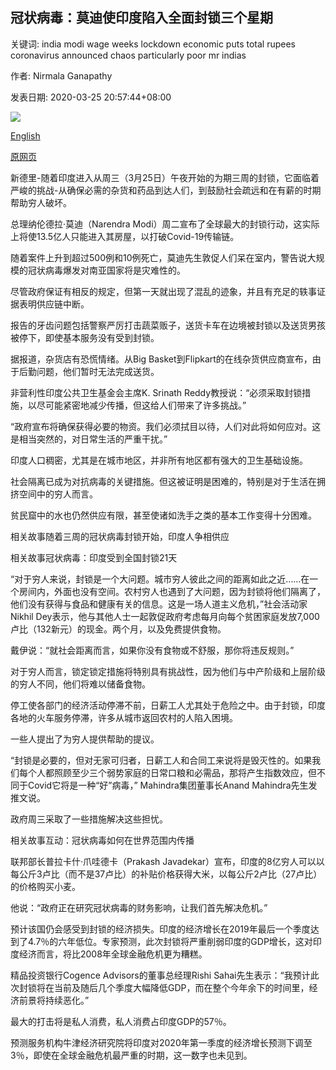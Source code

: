 ## 冠状病毒：莫迪使印度陷入全面封锁三个星期

关键词: india modi wage weeks lockdown economic puts total rupees coronavirus announced chaos particularly poor mr indias

作者: Nirmala Ganapathy

发表日期: 2020-03-25 20:57:44+08:00

![](https://www.straitstimes.com/sites/all/themes/custom/bootdemo/images/facebook_default_pic.jpg)

[English](Coronavirus%3A%20Chaos%20as%20Modi%20puts%20India%20in%20total%20lockdown%20for%20three%20weeks.md)

[原网页](https://www.straitstimes.com/asia/south-asia/coronavirus-chaos-as-modi-puts-india-in-total-lockdown-for-three-weeks)

新德里-随着印度进入从周三（3月25日）午夜开始的为期三周的封锁，它面临着严峻的挑战-从确保必需的杂货和药品到达人们，到鼓励社会疏远和在有薪的时期帮助穷人破坏。

总理纳伦德拉·莫迪（Narendra Modi）周二宣布了全球最大的封锁行动，这实际上将使13.5亿人只能进入其房屋，以打破Covid-19传输链。

随着案件上升到超过500例和10例死亡，莫迪先生敦促人们呆在室内，警告说大规模的冠状病毒爆发对南亚国家将是灾难性的。

尽管政府保证有相反的规定，但第一天就出现了混乱的迹象，并且有充足的轶事证据表明供应链中断。

报告的牙齿问题包括警察严厉打击蔬菜贩子，送货卡车在边境被封锁以及送货男孩被停下，即使基本服务没有受到封锁。

据报道，杂货店有恐慌情绪。从Big Basket到Flipkart的在线杂货供应商宣布，由于后勤问题，他们暂时无法完成送货。

非营利性印度公共卫生基金会主席K. Srinath Reddy教授说：“必须采取封锁措施，以尽可能紧密地减少传播，但这给人们带来了许多挑战。”

“政府宣布将确保获得必要的物资。我们必须拭目以待，人们对此将如何应对。这是相当突然的，对日常生活的严重干扰。”

印度人口稠密，尤其是在城市地区，并非所有地区都有强大的卫生基础设施。

社会隔离已成为对抗病毒的关键措施。但这被证明是困难的，特别是对于生活在拥挤空间中的穷人而言。

贫民窟中的水也仍然供应有限，甚至使诸如洗手之类的基本工作变得十分困难。

相关故事随着三周的冠状病毒封锁开始，印度人争相供应

相关故事冠状病毒：印度受到全国封锁21天

“对于穷人来说，封锁是一个大问题。城市穷人彼此之间的距离如此之近……在一个房间内，外面也没有空间。农村穷人也遇到了大问题，因为封锁将他们隔离了，他们没有获得与食品和健康有关的信息。这是一场人道主义危机，”社会活动家Nikhil Dey表示，他与其他人士一起敦促政府考虑每月向每个贫困家庭发放7,000卢比（132新元）的现金。两个月，以及免费提供食物。

戴伊说：“就社会距离而言，如果你没有食物或不舒服，那你将违反规则。”

对于穷人而言，锁定锁定措施将特别具有挑战性，因为他们与中产阶级和上层阶级的穷人不同，他们将难以储备食物。

停工使各部门的经济活动停滞不前，日薪工人尤其处于危险之中。由于封锁，印度各地的火车服务停滞，许多从城市返回农村的人陷入困境。

一些人提出了为穷人提供帮助的提议。

“封锁是必要的，但对无家可归者，日薪工人和合同工来说将是毁灭性的。如果我们每个人都照顾至少三个弱势家庭的日常口粮和必需品，那将产生指数效应，但不同于Covid它将是一种“好”病毒，” Mahindra集团董事长Anand Mahindra先生发推文说。

政府周三采取了一些措施解决这些担忧。

相关故事互动：冠状病毒如何在世界范围内传播

联邦部长普拉卡什·爪哇德卡（Prakash Javadekar）宣布，印度的8亿穷人可以以每公斤3卢比（而不是37卢比）的补贴价格获得大米，以每公斤2卢比（27卢比）的价格购买小麦。

他说：“政府正在研究冠状病毒的财务影响，让我们首先解决危机。”

预计该国仍会感受到封锁的经济损失。印度的经济增长在2019年最后一个季度达到了4.7％的六年低位。专家预测，此次封锁将严重削弱印度的GDP增长，这对印度经济而言，将比2008年全球金融危机更为糟糕。

精品投资银行Cogence Advisors的董事总经理Rishi Sahai先生表示：“我预计此次封锁将在当前及随后几个季度大幅降低GDP，而在整个今年余下的时间里，经济前景将持续恶化。”

最大的打击将是私人消费，私人消费占印度GDP的57％。

预测服务机构牛津经济研究院将印度对2020年第一季度的经济增长预测下调至3％，即使在全球金融危机最严重的时期，这一数字也未见到。